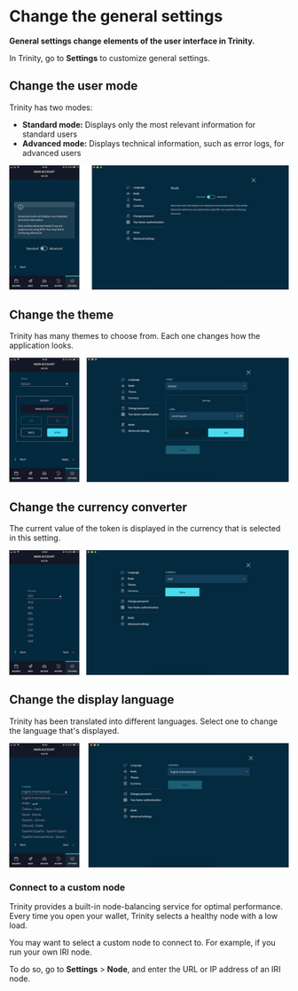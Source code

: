 # Change the general settings

**General settings change elements of the user interface in Trinity.**

In Trinity, go to **Settings** to customize general settings. 

## Change the user mode

Trinity has two modes:
* **Standard mode:** Displays only the most relevant information for standard users
* **Advanced mode:** Displays technical information, such as error logs, for advanced users

![photo of modes](../mode.jpg)

## Change the theme

Trinity has many themes to choose from. Each one changes how the application looks. 

![photo of themes](../theme.jpg)

## Change the currency converter

The current value of the token is displayed in the currency that is selected in this setting.

![photo of currencies](../currency.jpg)

## Change the display language

Trinity has been translated into different languages. Select one to change the language that's displayed.

![photo of languages](../language.jpg)

### Connect to a custom node

Trinity provides a built-in node-balancing service for optimal performance. Every time you open your wallet, Trinity selects a healthy node with a low load.

You may want to select a custom node to connect to. For example, if you run your own IRI node.

To do so, go to **Settings** > **Node**, and enter the URL or IP address of an IRI node.
